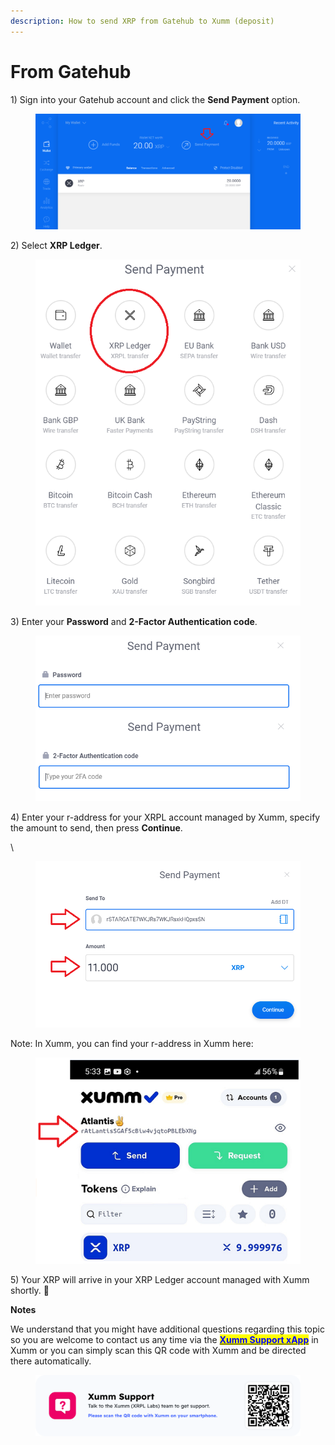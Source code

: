 ```yaml
---
description: How to send XRP from Gatehub to Xumm (deposit)
---
```


# From Gatehub

1\) Sign into your Gatehub account and click the **Send Payment** option.

<figure><img src="../../.gitbook/assets/Gatehub 1.png" alt=""><figcaption></figcaption></figure>

2\) Select **XRP Ledger**.

<figure><img src="../../.gitbook/assets/Gatehub - 2.png" alt=""><figcaption></figcaption></figure>

3\) Enter your **Password** and **2-Factor Authentication code**.

<figure><img src="../../.gitbook/assets/Gatehub - 3.png" alt=""><figcaption></figcaption></figure>

4\) Enter your r-address for your XRPL account managed by Xumm, specify the amount to send, then press **Continue**.

\


<figure><img src="../../.gitbook/assets/Gatehub -5.png" alt=""><figcaption></figcaption></figure>

Note: In Xumm, you can find your r-address in Xumm here:

<figure><img src="../../.gitbook/assets/raddress.png" alt=""><figcaption></figcaption></figure>

5\) Your XRP will arrive in your XRP Ledger account managed with Xumm shortly. 🎉

**Notes**

We understand that you might have additional questions regarding this topic so you are welcome to contact us any time via the [<mark style="color:blue;">**Xumm Support xApp**</mark>](https://xumm.app/detect/xapp:xumm.support?ref=helpcenter) in Xumm or you can simply scan this QR code with Xumm and be directed there automatically.

<figure><img src="../../.gitbook/assets/Support banner Xumm.png" alt=""><figcaption></figcaption></figure>

